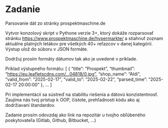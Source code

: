 # Zadanie
Parsovanie dát zo stránky prospektmaschine.de


Vytvor konzolový skript v Pythone verzie 3+, ktorý dokáže rozparsovať stránku https://www.prospektmaschine.de/hypermarkte/ a stiahnuť zoznam aktuálne platných letákov pre všetkých 40+ reťazcov v danej kategórií. Výstup ulož do súboru v JSON formáte.


Dodržuj prosím formáty dátumov tak ako je uvedené v príklade.


Príklad výstupného formátu:
[
	{
		“title”: “Prospekt”,
		“thumbnail”: “https://eu.leafletscdns.com/…04818/0.jpg”,
		“shop_name”: “Aldi”,
		“valid_from”: “2025-02-17”,
		“valid_to”: “2025-02-22”,
		“parsed_time”: “2025-02-17 20:00:00”
},
...
]


Pri implementácií sa sústreď na stabilitu riešenia a dátovú konzistentnosť. Zaujíma nás tvoj prístup k OOP,  čistote, prehľadnosti kódu ako aj dodržiavaní štandardov.


Zadanie prosím odovzdaj ako link na repozitár u tvojho obľúbeného poskytovateľa (Gitlab, Github, Bitbucket, …)
